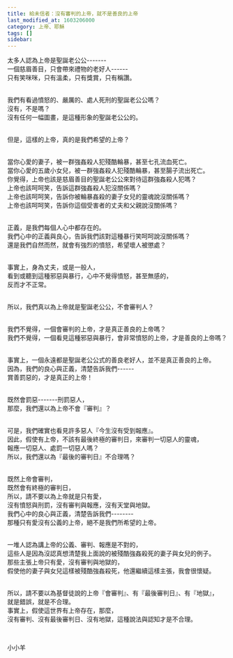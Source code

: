 ```yaml
---
title: 給未信者：沒有審判的上帝，就不是善良的上帝
last_modified_at: 1603206000
category: 上帝、耶穌
tags: []
sidebar: 
---
```


<p>太多人認為上帝是聖誕老公公-------<br/>
一個慈眉善目，只會帶來禮物的老好人------<br/>
只有笑咪咪，只有溫柔，只有獎賞，只有稱讚。</p>
<p><br/>
我們有看過憤怒的、嚴厲的、處人死刑的聖誕老公公嗎？<br/>
沒有，不是嗎？<br/>
沒有任何一幅圖畫，是這種形象的聖誕老公公的。</p>
<p><br/>
但是，這樣的上帝，真的是我們希望的上帝？</p>
<p><br/>
當你心愛的妻子，被一群強姦殺人犯殘酷輪暴，甚至七孔流血死亡。<br/>
當你心愛的五歲小女兒，被一群強姦殺人犯殘酷輪暴，甚至腸子流出死亡。<br/>
你覺得，上帝也該是慈眉善目的聖誕老公公來對待這群強姦殺人犯嗎？<br/>
上帝也該呵呵笑，告訴這群強姦殺人犯沒關係嗎？<br/>
上帝也該呵呵笑，告訴你被輪暴姦殺的妻子女兒的靈魂說沒關係嗎？<br/>
上帝也該呵呵笑，告訴你這個受害者的丈夫和父親說沒關係嗎？</p>
<p><br/>
正義，是我們每個人心中都存在的。<br/>
我們心中的正義與良心，告訴我們該對這種暴行笑呵呵說沒關係嗎？<br/>
還是我們自然而然，就會有強烈的憤怒，希望壞人被懲處？</p>
<p><br/>
事實上，身為丈夫，或是一般人，<br/>
看到或聽到這種邪惡與暴行，心中不覺得憤怒，甚至無感的，<br/>
反而才不正常。</p>
<p><br/>
所以，我們真以為上帝就是聖誕老公公，不會審判人？</p>
<p><br/>
我們不覺得，一個會審判的上帝，才是真正善良的上帝嗎？<br/>
我們不覺得，一個看見這種邪惡與暴行，會非常憤怒的上帝，才是善良的上帝嗎？</p>
<p><br/>
事實上，一個永遠都是聖誕老公公式的善良老好人，並不是真正善良的上帝。<br/>
因為，我們的良心與正義，清楚告訴我們------<br/>
賞善罰惡的，才是真正的上帝！</p>
<p><br/>
既然會罰惡-------刑罰惡人，<br/>
那麼，我們還以為上帝不會『審判』？</p>
<p><br/>
可是，我們確實也看見許多惡人『今生沒有受到報應』。<br/>
因此，假使有上帝，不該有最後終極的審判日，來審判一切惡人的靈魂，<br/>
報應一切惡人、處罰一切惡人嗎？<br/>
所以，我們還以為『最後的審判日』不合理嗎？</p>
<p><br/>
既然上帝會審判，<br/>
既然會有終極的審判日，<br/>
所以，請不要以為上帝就是只有愛，<br/>
沒有憤怒與刑罰，沒有審判與報應，沒有天堂與地獄。<br/>
我們心中的良心與正義，清楚告訴我們--------<br/>
那種只有愛沒有公義的上帝，絕不是我們所希望的上帝。</p>
<p><br/>
一堆人認為講上帝的公義、審判、報應是不對的，<br/>
這些人是因為沒認真想清楚我上面說的被殘酷強姦殺死的妻子與女兒的例子。<br/>
那些主張上帝只有愛，沒有審判與地獄的，<br/>
假使他的妻子與女兒這樣被殘酷強姦殺死，他還繼續這樣主張，我會很懷疑。</p>
<p><br/>
所以，請不要以為基督徒說的上帝『會審判』、有『最後審判日』、有『地獄』，<br/>
就是錯誤，就是不合理。<br/>
事實上，假使這世界有上帝存在，那麼，<br/>
沒有審判、沒有最後審判日、沒有地獄，這種說法與認知才是不合理。</p>
<p> </p>
<p>小小羊</p>
